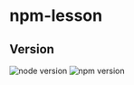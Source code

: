# npm-lesson
## Version
![node version](https://img.shields.io/badge/node-20.11.0-48C628.svg?style=flat-square) ![npm version](https://img.shields.io/badge/npm-v10.1.0-2D7DBE.svg?style=flat-square)
